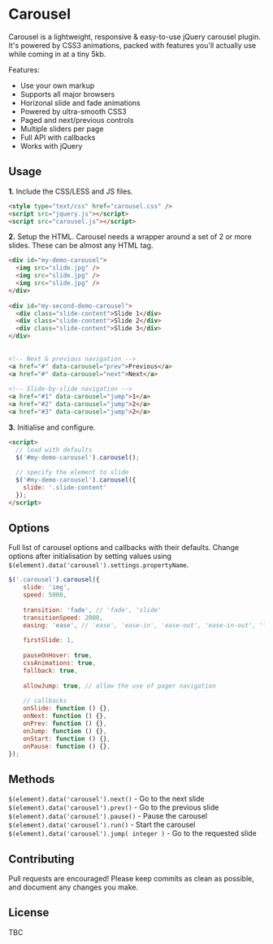 Carousel
========

Carousel is a lightweight, responsive & easy-to-use jQuery carousel plugin. It's powered by CSS3 animations, packed with features you'll actually use while coming in at a tiny 5kb.

Features:
- Use your own markup
- Supports all major browsers
- Horizonal slide and fade animations
- Powered by ultra-smooth CSS3
- Paged and next/previous controls
- Multiple sliders per page
- Full API with callbacks
- Works with jQuery

## Usage

**1.** Include the CSS/LESS and JS files.

```html
<style type="text/css" href="carousel.css" />
<script src="jquery.js"></script>
<script src="carousel.js"></script>
```

**2.** Setup the HTML. Carousel needs a wrapper around a set of 2 or more slides. These can be almost any HTML tag.

```html
<div id="my-demo-carousel">
  <img src="slide.jpg" />
  <img src="slide.jpg" />
  <img src="slide.jpg" />
</div>
 
<div id="my-second-demo-carousel">
  <div class="slide-content">Slide 1</div>
  <div class="slide-content">Slide 2</div>
  <div class="slide-content">Slide 3</div>
</div>
 
 
<!-- Next & previous navigation -->
<a href="#" data-carousel="prev">Previous</a>
<a href="#" data-carousel="next">Next</a>
 
<!-- Slide-by-slide navigation -->
<a href="#1" data-carousel="jump">1</a>
<a href="#2" data-carousel="jump">2</a>
<a href="#3" data-carousel="jump">2</a>
```

**3.** Initialise and configure.

```html
<script>  
  // load with defaults
  $('#my-demo-carousel').carousel();
    
  // specify the element to slide
  $('#my-demo-carousel').carousel({
    slide: '.slide-content'
  });
</script>
```

## Options

Full list of carousel options and callbacks with their defaults. Change options after initialisation by setting values using ```$(element).data('carousel').settings.propertyName```.

```js
$('.carousel').carousel({
    slide: 'img',
    speed: 5000,
 
    transition: 'fade', // 'fade', 'slide'
    transitionSpeed: 2000,
    easing: 'ease', // 'ease', 'ease-in', 'ease-out', 'ease-in-out', 'linear'
 
    firstSlide: 1,
 
    pauseOnHover: true,
    cssAnimations: true,
    fallback: true,
 
    allowJump: true, // allow the use of pager navigation
 
    // callbacks
    onSlide: function () {},
    onNext: function () {},
    onPrev: function () {},
    onJump: function () {},
    onStart: function () {},
    onPause: function () {},
});
```

## Methods

```$(element).data('carousel').next()```  - Go to the next slide
```$(element).data('carousel').prev()```	- Go to the previous slide
```$(element).data('carousel').pause()```	- Pause the carousel
```$(element).data('carousel').run()```	- Start the carousel
```$(element).data('carousel').jump( integer )```	- Go to the requested slide

## Contributing

Pull requests are encouraged! Please keep commits as clean as possible, and document any changes you make.

## License

TBC
